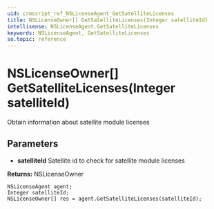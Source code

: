 ```yaml
---
uid: crmscript_ref_NSLicenseAgent_GetSatelliteLicenses
title: NSLicenseOwner[] GetSatelliteLicenses(Integer satelliteId)
intellisense: NSLicenseAgent.GetSatelliteLicenses
keywords: NSLicenseAgent, GetSatelliteLicenses
so.topic: reference
---
```


# NSLicenseOwner[] GetSatelliteLicenses(Integer satelliteId)

Obtain information about satellite module licenses

## Parameters

* **satelliteId** Satellite id to check for satellite module licenses

**Returns:** NSLicenseOwner

```crmscript
NSLicenseAgent agent;
Integer satelliteId;
NSLicenseOwner[] res = agent.GetSatelliteLicenses(satelliteId);
```


